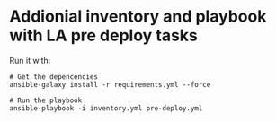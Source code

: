 # Addionial inventory and playbook with LA pre deploy tasks

Run it with:
```
# Get the depencencies
ansible-galaxy install -r requirements.yml --force 

# Run the playbook
ansible-playbook -i inventory.yml pre-deploy.yml
```
